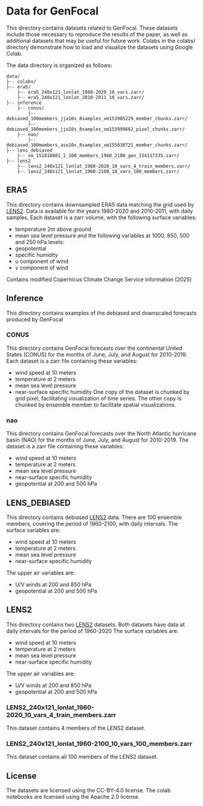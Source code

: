 # Data for GenFocal
This directory contains datasets related to GenFocal. These datasets include
those necessary to reproduce the results of the paper, as well as additional
datasets that may be useful for future work. Colabs in the colabs/ directory
demonstrate how to load and visualize the datasets using Google Colab.

The data directory is organized as follows:
```
data/
├-- colabs/
├-- era5/
    ├-- era5_240x121_lonlat_1980-2020_10_vars.zarr/
    ├-- era5_240x121_lonlat_2010-2011_10_vars.zarr/
├-- inference
    ├-- conus/
        ├-- debiased_100members_jja10s_8samples_xm153985229_member_chunks.zarr/
        ├-- debiased_100members_jja10s_8samples_xm153999662_pixel_chunks.zarr/
    ├-- nao/
        ├-- debiased_100members_aso10s_8samples_xm155030721_member_chunks.zarr/
├-- lens_debiased
    ├-- xm_151818801_1_100_members_1960_2100_gen_154117335.zarr/
├-- lens2
    ├-- lens2_240x121_lonlat_1960-2020_10_vars_4_train_members.zarr/
    ├-- lens2_240x121_lonlat_1960-2100_10_vars_100_members.zarr/
```
## ERA5
This directory contains downsampled ERA5 data matching the grid used by
[LENS2](https://www.cesm.ucar.edu/community-projects/lens2).
Data is available for the years 1980-2020 and 2010-2011, with daily samples.
Each dataset is a zarr volume, with the following surface variables:
 - temperature 2m above ground
 - mean sea level pressure
 and the following variables at 1000, 850, 500 and 250 hPa levels:
 - geopotential
 - specific humidity
 - u component of wind
 - v component of wind

Contains modified Copernicus Climate Change Service information (2025)

## Inference
This directory contains examples of the debiased and downscaled forecasts
produced by GenFocal
### CONUS
This directory contains GenFocal forecasts over the continental United States
(CONUS) for the months of June, July, and August for 2010-2019. Each dataset is
a zarr file containing these variables:
 - wind speed at 10 meters
 - temperature at 2 meters
 - mean sea level pressure
 - near-surface specific humidity
One copy of the dataset is chunked by grid pixel, facilitating visualization of
time series. The other
copy is chunked by ensemble member to facilitate spatial visualizations.
### nao
This directory contains GenFocal forecasts over the North Atlantic hurricane
basin (NAO) for the months of June, July, and August for 2010-2019. The dataset
is a zarr file containing these variables:
 - wind speed at 10 meters
 - temperature at 2 meters
 - mean sea level pressure
 - near-surface specific humidity
 - geopotential at 200 and 500 hPa

## LENS_DEBIASED
This directory contains debiased
[LENS2](https://www.cesm.ucar.edu/community-projects/lens2) data. There are
100 ensemble members, covering the period of 1960-2100, with daily intervals.
The surface variables are:
 - wind speed at 10 meters
 - temperature at 2 meters
 - mean sea level pressure
 - near-surface specific humidity

 The upper air variables are:
  - U/V winds at 200 and 850 hPa
  - geopotential at 200 and 500 hPa

## LENS2
This directory contains two
[LENS2](https://www.cesm.ucar.edu/community-projects/lens2) datasets. Both
datasets have data at daily intervals for the period of 1960-2020
The surface variables are:
 - wind speed at 10 meters
 - temperature at 2 meters
 - mean sea level pressure
 - near-surface specific humidity

 The upper air variables are:
  - U/V winds at 200 and 850 hPa
  - geopotential at 200 and 500 hPa

### LENS2_240x121_lonlat_1960-2020_10_vars_4_train_members.zarr
This dataset contains 4 members of the LENS2 dataset.

### LENS2_240x121_lonlat_1960-2100_10_vars_100_members.zarr
This dataset contains all 100 members of the LENS2 dataset.

## License
The datasets are licensed using the CC-BY-4.0 license.
The colab notebooks are licensed using the Apache 2.0 license.